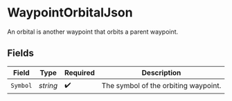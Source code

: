 # WaypointOrbitalJson

An orbital is another waypoint that orbits a parent waypoint.


## Fields

| Field                                | Type                                 | Required                             | Description                          |
| ------------------------------------ | ------------------------------------ | ------------------------------------ | ------------------------------------ |
| `Symbol`                             | *string*                             | :heavy_check_mark:                   | The symbol of the orbiting waypoint. |
